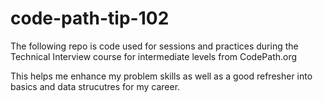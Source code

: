 # code-path-tip-102

The following repo is code used for sessions and practices during the Technical Interview course for intermediate levels from CodePath.org

This helps me enhance my problem skills as well as a good refresher into basics and data strucutres for my career.
